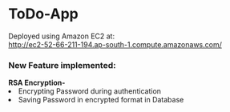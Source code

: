 # ToDo-App
Deployed using Amazon EC2 at: <br />
http://ec2-52-66-211-194.ap-south-1.compute.amazonaws.com/ <br />
<h3>New Feature implemented:</h3>
<strong>RSA Encryption- </strong>
<li>Encrypting Password during authentication</li>
<li>Saving Password in encrypted format in Database</li>
